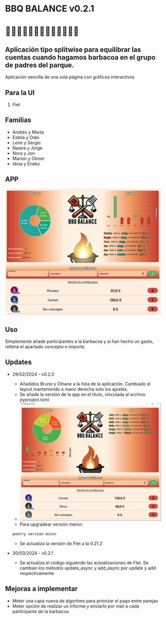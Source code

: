 
# BBQ BALANCE v0.2.1
# 🍔🌭🍗🍖🍺🌽🍉🍴🔥👨‍👩‍👧‍👦
## Aplicación tipo splitwise para equilibrar las cuentas cuando hagamos barbacoa en el grupo de padres del parque.
Aplicación sencilla de una sola página con gráficos interactivos

## Para la UI
1. Flet


## Familias
- Andrés y Marta
- Estela y Odei
- Leire y Sergio
- Naiara y Jorge
- Nora y Jon
- Marion y Olivier
- Idoia y Eneko

## APP
![Alt text](assets/img/bbqbalance.JPG)

## Uso
Simplemente añade participantes a la barbacoa y si han hecho un gasto, rellena el apartado concepto e importe.

## Updates
- 29/02/2024 - v0.2.0 
    
    - Añadidos Bruno y Oihane a la lista de la aplicación. Cambiado el layout manteniendo a mano derecha solo los ajustes.
    - Se añade la versión de la app en el título, vinculada al archivo pyproject.toml
    - ![alt text](assets/img/bbq_balance_versions.JPG)
    - Para upgradear versión menor:
    
    ```sh
    poetry version minor
    ```
    - Se actualiza la versión de Flet a la 0.21.2
    
- 30/03/2024 - v0.2.1

    - Se actualiza el código siguiendo las actualizaciones de Flet. Se cambian los métodos update_async y add_async
     por update y add respectivamente

## Mejoras a implementar
- Meter una capa nueva de algortimo para priorizar el pago entre parejas
- Meter opción de realizar un informe y enviarlo por mail a cada participante de la barbacoa